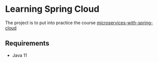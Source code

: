 # Learning Spring Cloud
The project is to put into practice the course [microservices-with-spring-cloud](https://www.udemy.com/microservices-with-spring-cloud)

## Requirements
- Java 11
